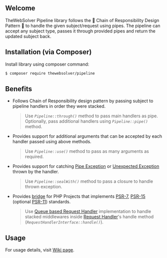## Welcome
TheWebSolver Pipeline library follows the 🔗 Chain of Responsibility Design Pattern 🔗 to handle the given subject/request using pipes. The pipeline can accept any subject type, passes it through provided pipes and return the updated subject back.

## Installation (via Composer)

Install library using composer command:

```sh
$ composer require thewebsolver/pipeline
```

## Benefits
- Follows Chain of Responsibility design pattern by passing subject to pipeline handlers in order they were stacked.

	> Use _`Pipeline::through()`_ method to pass main handlers as pipe. Optionally, pass additional handlers using _`Pipeline::pipe()`_ method.

- Provides support for additional arguments that can be accepted by each handler passed using above methods.

	> Use _`Pipeline::use()`_ method to pass as many arguments as required.

- Provides support for catching [Pipe Exception][invalid] or [Unexpected Exception][unexpected] thrown by the handler.

	> Use _`Pipeline::sealWith()`_ method to pass a closure to handle thrown exception.

- Provides [bridge][b] for PHP Projects that implements [PSR-7][7], [PSR-15][15] (optional [PSR-11][11]) standards.

	> Use [Queue based Request Handler][q] implementation to handle stacked middlewares inside [Request Handler][h]'s handle method (_`RequestHandlerInterface::handle()`_).

## Usage

For usage details, visit [Wiki page][w].

[h]: https://www.php-fig.org/psr/psr-15/#21-psrhttpserverrequesthandlerinterface
[q]: https://www.php-fig.org/psr/psr-15/meta/#queue-based-request-handler
[w]: https://github.com/TheWebSolver/pipeline/wiki
[b]: Src/PipelineBridge.php
[7]: https://www.php-fig.org/psr/psr-7/
[15]: https://www.php-fig.org/psr/psr-15/
[11]: https://www.php-fig.org/psr/psr-11/
[invalid]: Src/InvalidPipeError.php
[unexpected]: Src/UnexpectedPipelineException.php
